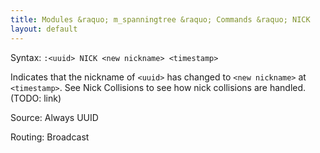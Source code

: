 ```yaml
---
title: Modules &raquo; m_spanningtree &raquo; Commands &raquo; NICK
layout: default
---
```


Syntax:
`:<uuid> NICK <new nickname> <timestamp>`

Indicates that the nickname of `<uuid>` has changed to `<new nickname>` at `<timestamp>`.
See Nick Collisions to see how nick collisions are handled. (TODO: link)

Source:
Always UUID

Routing:
Broadcast